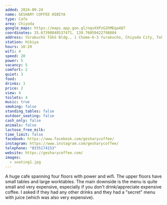 ```yaml
---
added: 2024-09-24
name: GESHARY COFFEE HIBIYA
type: Cafe
area: Chiyoda
google_maps: https://maps.app.goo.gl/nqvXXPzG2hMEqa4Q7
coordinates: 35.67398048537471, 139.76059422798804
address: Yūrakuchō Tōhō Bldg., 1 Chome-6-3 Yurakucho, Chiyoda City, Tokyo 100-0006
station: Hibiya
hours: 10-20
wifi: 4
speed: 20
power: 5
vacancy: 5
comfort: 2
quiet: 3
food: 
drinks: 3
price: 2
view: 4
toilets: 4
music: true
smoking: false
standing_tables: false
outdoor_seating: false
cash_only: false
animals: false
lactose_free_milk: 
time_limit: false
facebook: https://www.facebook.com/gesharycoffee/
instagram: https://www.instagram.com/gesharycoffee/
telephone: "0335174153"
website: https://gesharycoffee.com/
images:
  - seating1.jpg
---
```


A huge cafe spanning four floors with power and wifi. The upper floors have small tables and large worktables. The main downside is the menu is quite small and very expensive, especially if you don't drink/appreciate expensive coffee. I asked if they had any other drinks and they had a "secret" menu with juice (which was also very expensive).
